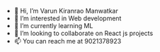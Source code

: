 - 👋 Hi, I’m Varun Kiranrao Manwatkar
- 👀 I’m interested in Web development 
- 🌱 I’m currently learning ML
- 💞️ I’m looking to collaborate on React js projects
- 📫 You can reach me at 9021378923

<!---
varun192002/varun192002 is a ✨ special ✨ repository because its `README.md` (this file) appears on your GitHub profile.
You can click the Preview link to take a look at your changes.
--->

